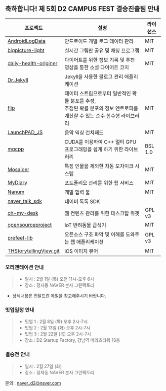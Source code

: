 

## 축하합니다! 제 5회 D2 CAMPUS FEST 결승진출팀 안내

프로젝트|설명|라이선스
-|-|-
[AndroidLogData](https://github.com/AndroidLogData)|안드로이드 개발 로그 데이터 관리|MIT
[bigpicture-light](https://github.com/JuhoKang/bigpicture-light)|실시간 그림판 공유 및 채팅 프로그램|MIT
[daily-health-originer](https://github.com/ryuhangyeong/daily-health-originer)|다이어트를 위한 정보 기록 및 추천 영상을 통한 소셜 다이어트 코치|MIT
[Dr.Jekyll](https://github.com/MoonCrystalPower/Dr.Jekyll)|Jekyll을 사용한 블로그 관리 애플리케이션
[flip](https://github.com/xxxnell/flip/tree/develop)|데이터 스트림으로부터 일반적인 확률 분포를 추정,<br/> 추정된 확률 분포의 정보 엔트로피를 계산할 수 있는 순수 함수형 라이브러리|MIT
[LaunchPAD_JS](https://github.com/rouismia/LaunchPAD_JS)|음악 믹싱 런치패드|MIT|
[mgcpp](https://github.com/MGfoundation/mgcpp)|CUDA를 이용하여 C++ 멀티 GPU 프로그래밍을 쉽게 하기 위한 라이브러리|BSL 1.0
[Mosaicer](https://github.com/seongahjo/Mosaicer)|특정 인물을 제외한 자동 모자이크 시스템|MIT
[MyDiary](https://github.com/poirin/MyDiary)|포트폴리오 관리를 위한 웹 서비스|MIT
[Nanum](https://github.com/LandvibeDev/Nanum)|개발 협력 툴|MIT
[naver_talk_sdk](https://github.com/HwangWonYo/naver_talk_sdk)|네이버 톡톡 SDK
[oh-my-desk](https://github.com/ahki/oh-my-desk)|웹 컨텐츠 관리를 위한 데스크탑 위젯|GPL v3
[opensourceproject](https://github.com/kuj0210/opensourceproject)|IoT 반려동물 급식기|MIT
[prefeel-lib](https://github.com/bbvch13531/prefeel-lib)|오픈소스 구조 파악 및  이해를 도와주는 웹 애플리케이션|GPL v3
[THStorytellingView.git](https://github.com/TileImageTeamiOS/THStorytellingView.git)|iOS 이미지 뷰어|MIT

### 오리엔테이션 안내
>* 일시 : 2월 1일 (목) 오전 11시-오후 6시
>* 장소 : 정자동 NAVER 본사 그린팩토리<br/>
* 상세내용은 전달드린 메일을 참고해주시기 바랍니다.

### 밋업일정 안내
>* 밋업 1 : 2월 8일 (목) 오후 2시-7시
>* 밋업 2 : 2월 13일 (화) 오후 2시-7시
>* 밋업 3 : 2월 22일 (목) 오후 2시-7시<br/>
>* 장소 : D2 Startup Factory, 강남역 메리츠타워 16층


### 결승전 안내
>* 일시 : 2월 27일 (화)
>* 장소 : 정자동 NAVER 본사 그린팩토리

문의 : naver_d2@naver.com
